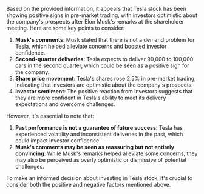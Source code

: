 Based on the provided information, it appears that Tesla stock has been showing positive signs in pre-market trading, with investors optimistic about the company's prospects after Elon Musk's remarks at the shareholder meeting. Here are some key points to consider:

1. **Musk's comments**: Musk stated that there is not a demand problem for Tesla, which helped alleviate concerns and boosted investor confidence.
2. **Second-quarter deliveries**: Tesla expects to deliver 90,000 to 100,000 cars in the second quarter, which could be seen as a positive sign for the company.
3. **Share price movement**: Tesla's shares rose 2.5% in pre-market trading, indicating that investors are optimistic about the company's prospects.
4. **Investor sentiment**: The positive reaction from investors suggests that they are more confident in Tesla's ability to meet its delivery expectations and overcome challenges.

However, it's essential to note that:

1. **Past performance is not a guarantee of future success**: Tesla has experienced volatility and inconsistent deliveries in the past, which could impact investor confidence.
2. **Musk's comments may be seen as reassuring but not entirely convincing**: While Musk's remarks helped alleviate some concerns, they may also be perceived as overly optimistic or dismissive of potential challenges.

To make an informed decision about investing in Tesla stock, it's crucial to consider both the positive and negative factors mentioned above.